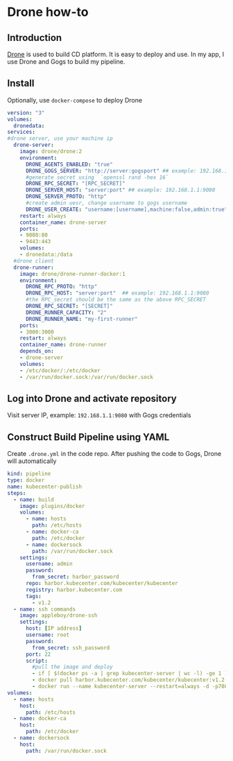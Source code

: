# Drone how-to

## Introduction

[Drone](https://docs.drone.io/) is used to build CD platform. It is easy to deploy and use. In my app, I use Drone and Gogs to build my pipeline.


## Install

Optionally, use `docker-compose` to deploy Drone

```yaml
version: "3"
volumes: 
  dronedata:
services:
#drone server, use your machine ip
  drone-server:
    image: drone/drone:2
    environment:
      DRONE_AGENTS_ENABLED: "true"
      DRONE_GOGS_SERVER: "http://server:gogsport" ## example: 192.168.1.1:10880
      #generate secret using  `openssl rand -hex 16` 
      DRONE_RPC_SECRET: "[RPC_SECRET]"
      DRONE_SERVER_HOST: "server:port" ## example: 192.168.1.1:9080
      DRONE_SERVER_PROTO: "http"
      #create admin uesr, change username to gogs username
      DRONE_USER_CREATE: "username:[username],machine:false,admin:true"
    restart: always
    container_name: drone-server
    ports:
    - 9080:80
    - 9443:443
    volumes:
    - dronedata:/data
  #drone client
  drone-runner:
    image: drone/drone-runner-docker:1
    environment:
      DRONE_RPC_PROTO: "http"
      DRONE_RPC_HOST: "server:port"  ## example: 192.168.1.1:9080
      #the RPC_secret should be the same as the above RPC_SECRET
      DRONE_RPC_SECRET: "[SECRET]"
      DRONE_RUNNER_CAPACITY: "2"
      DRONE_RUNNER_NAME: "my-first-runner"
    ports:
    - 3000:3000
    restart: always
    container_name: drone-runner
    depends_on:
    - drone-server
    volumes:
    - /etc/docker/:/etc/docker
    - /var/run/docker.sock:/var/run/docker.sock
```

## Log into Drone and activate repository

Visit server IP, example: `192.168.1.1:9080` with Gogs credentials


## Construct Build Pipeline using YAML
Create `.drone.yml` in the code repo. After pushing the code to Gogs, Drone will automatically 


```yaml
kind: pipeline
type: docker
name: kubecenter-publish
steps:
  - name: build
    image: plugins/docker
    volumes:
      - name: hosts
        path: /etc/hosts
      - name: docker-ca
        path: /etc/docker
      - name: dockersock
        path: /var/run/docker.sock
    settings:
      username: admin
      password:
        from_secret: harbor_password
      repo: harbor.kubecenter.com/kubecenter/kubecenter
      registry: harbor.kubecenter.com
      tags:
        - v1.2
  - name: ssh commands
    image: appleboy/drone-ssh
    settings:
      host: [IP address]
      username: root
      password:
        from_secret: ssh_password
      port: 22
      script:
        #pull the image and deploy
        - if [ $(docker ps -a | grep kubecenter-server | wc -l) -ge 1 ];then docker stop kubecenter-server && docker rm kubecenter-server; fi
        - docker pull harbor.kubecenter.com/kubecenter/kubecenter:v1.2
        - docker run --name kubecenter-server --restart=always -d -p7080:7080 harbor.kubecenter.com/kubecenter/kubecenter:v1.2
volumes:
  - name: hosts
    host:
      path: /etc/hosts
  - name: docker-ca
    host:
      path: /etc/docker
  - name: dockersock
    host:
      path: /var/run/docker.sock
```

